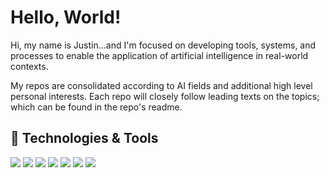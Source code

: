 # Hello, World!

Hi, my name is Justin...and I'm focused on developing tools, systems, and processes to enable the application of artificial intelligence in real-world contexts.

My repos are consolidated according to AI fields and additional high level personal interests. Each repo will closely follow leading texts on the topics; which can be found in the repo's readme.

## 🔧 Technologies & Tools
![](https://img.shields.io/badge/OS-MacOS-informational?style=flat&logo=macos&logoColor=white&color=2bbc8a)
![](https://img.shields.io/badge/Editor-VS_Code-informational?style=flat&logo=visualstudiocode&logoColor=white&color=2bbc8a)
![](https://img.shields.io/badge/Code-Python-informational?style=flat&logo=python&logoColor=white&color=2bbc8a)
![](https://img.shields.io/badge/Code-TensorFlow-informational?style=flat&logo=tensorflow&logoColor=white&color=2bbc8a)
![](https://img.shields.io/badge/Tools-GoogleCloud-informational?style=flat&logo=googlecloud&logoColor=white&color=2bbc8a)
![](https://img.shields.io/badge/Tools-Gitkraken-informational?style=flat&logo=gitkrakenlogoColor=white&color=2bbc8a)
![](https://img.shields.io/badge/Tools-Gitpod-informational?style=flat&logo=gitpodlogoColor=white&color=2bbc8a)
